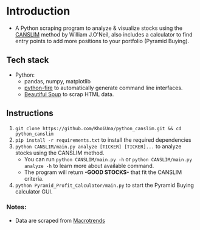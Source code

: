 # Introduction

- A Python scraping program to analyze & visualize stocks using the [CANSLIM](https://www.investopedia.com/terms/c/canslim.asp) method by William J.O'Neil, also includes a calculator to find entry points to add more positions to your portfolio (Pyramid Buying).

## Tech stack

- Python:
  - pandas, numpy, matplotlib
  - [python-fire](https://github.com/google/python-fire) to automatically generate command line interfaces.
  - [Beautiful Soup](https://beautiful-soup-4.readthedocs.io/en/latest/#) to scrap HTML data.

## Instructions

1. `git clone https://github.com/KhoiUna/python_canslim.git && cd python_canslim`
2. `pip install -r requirements.txt` to install the required dependencies
3. `python CANSLIM/main.py analyze [TICKER] [TICKER]...` to analyze stocks using the CANSLIM method.
   - You can run `python CANSLIM/main.py -h` or `python CANSLIM/main.py analyze -h` to learn more about available command.
   - The program will return **-GOOD STOCKS-** that fit the CANSLIM criteria.
4. `python Pyramid_Profit_Calculator/main.py` to start the Pyramid Buying calculator GUI.

### Notes:

- Data are scraped from [Macrotrends](https://www.macrotrends.net/)
